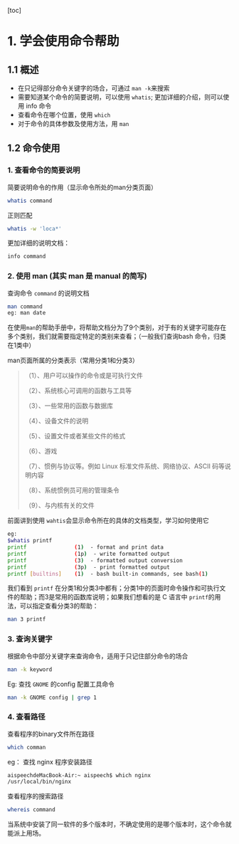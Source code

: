 [toc]

# 1. 学会使用命令帮助

## 1.1 概述

- 在只记得部分命令关键字的场合，可通过 `man -k`来搜索
- 需要知道某个命令的简要说明，可以使用 `whatis`; 更加详细的介绍，则可以使用 info 命令
- 查看命令在哪个位置，使用 `which`
- 对于命令的具体参数及使用方法，用 `man`

## 1.2 命令使用

### 1. 查看命令的简要说明

简要说明命令的作用（显示命令所处的man分类页面）

```bash
whatis command
```

正则匹配

```bash
whatis -w 'loca*'
```

更加详细的说明文档：

```bash
info command
```

### 2. 使用 man (其实 man 是 manual 的简写)

查询命令 `command` 的说明文档

```bash
man command
eg: man date
```

在使用`man`的帮助手册中，将帮助文档分为了9个类别，对于有的关键字可能存在多个类别，我们就需要指定特定的类别来查看；（一般我们查询bash 命令，归类在1类中）

man页面所属的分类表示（常用分类1和分类3）

> （1）、用户可以操作的命令或是可执行文件
>
> （2）、系统核心可调用的函数与工具等
>
> （3）、一些常用的函数与数据库
>
> （4）、设备文件的说明
>
> （5）、设置文件或者某些文件的格式
>
> （6）、游戏
>
> （7）、惯例与协议等。例如 Linux 标准文件系统、网络协议、ASCII 码等说明内容
>
> （8）、系统惯例员可用的管理条令
>
> （9）、与内核有关的文件

前面讲到使用 `wahtis`会显示命令所在的具体的文档类型，学习如何使用它

```bash
eg:
$whatis printf
printf               (1)  - format and print data
printf               (1p)  - write formatted output
printf               (3)  - formatted output conversion
printf               (3p)  - print formatted output
printf [builtins]    (1)  - bash built-in commands, see bash(1)
```

我们看到 `printf` 在分类1和分类3中都有；分类1中的页面时命令操作和可执行文件的帮助；而3是常用的函数库说明；如果我们想看的是 C 语言中 `printf`的用法，可以指定查看分类3的帮助：

```bash
man 3 printf
```

### 3. 查询关键字

根据命令中部分关键字来查询命令，适用于只记住部分命令的场合

```bash
man -k keyword
```

Eg: 查找 `GNOME` 的config 配置工具命令

```bash
man -k GNOME config | grep 1
```

### 4. 查看路径

查看程序的binary文件所在路径

```bash
which comman
```

eg： 查找 nginx 程序安装路径

```bash
aispeechdeMacBook-Air:~ aispeech$ which nginx
/usr/local/bin/nginx
```

查看程序的搜索路径

```bash
whereis command
```

当系统中安装了同一软件的多个版本时，不确定使用的是哪个版本时，这个命令就能派上用场。